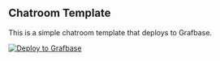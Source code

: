 ## Chatroom Template

This is a simple chatroom template that deploys to Grafbase.

[![Deploy to Grafbase](https://grafbase.com/button)](https://grafbase.com/new/configure?template=Chatroom&source=https%3A%2F%2Fgithub.com%2Fgrafbase%2Fgrafbase%2Ftree%2Fmain%2Ftemplates%2Fchatroom)
